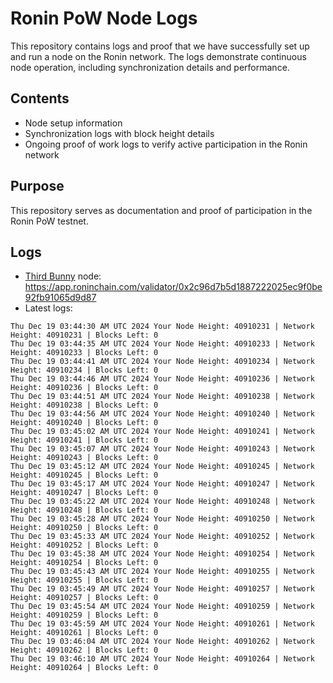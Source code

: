 # Ronin PoW Node Logs

This repository contains logs and proof that we have successfully set up and run a node on the Ronin network. The logs demonstrate continuous node operation, including synchronization details and performance.

## Contents

- Node setup information
- Synchronization logs with block height details
- Ongoing proof of work logs to verify active participation in the Ronin network

## Purpose

This repository serves as documentation and proof of participation in the Ronin PoW testnet.

## Logs

- [Third Bunny](https://thirdbunny.xyz/) node: https://app.roninchain.com/validator/0x2c96d7b5d1887222025ec9f0be92fb91065d9d87
- Latest logs:
```
Thu Dec 19 03:44:30 AM UTC 2024 Your Node Height: 40910231 | Network Height: 40910231 | Blocks Left: 0
Thu Dec 19 03:44:35 AM UTC 2024 Your Node Height: 40910233 | Network Height: 40910233 | Blocks Left: 0
Thu Dec 19 03:44:41 AM UTC 2024 Your Node Height: 40910234 | Network Height: 40910234 | Blocks Left: 0
Thu Dec 19 03:44:46 AM UTC 2024 Your Node Height: 40910236 | Network Height: 40910236 | Blocks Left: 0
Thu Dec 19 03:44:51 AM UTC 2024 Your Node Height: 40910238 | Network Height: 40910238 | Blocks Left: 0
Thu Dec 19 03:44:56 AM UTC 2024 Your Node Height: 40910240 | Network Height: 40910240 | Blocks Left: 0
Thu Dec 19 03:45:02 AM UTC 2024 Your Node Height: 40910241 | Network Height: 40910241 | Blocks Left: 0
Thu Dec 19 03:45:07 AM UTC 2024 Your Node Height: 40910243 | Network Height: 40910243 | Blocks Left: 0
Thu Dec 19 03:45:12 AM UTC 2024 Your Node Height: 40910245 | Network Height: 40910245 | Blocks Left: 0
Thu Dec 19 03:45:17 AM UTC 2024 Your Node Height: 40910247 | Network Height: 40910247 | Blocks Left: 0
Thu Dec 19 03:45:22 AM UTC 2024 Your Node Height: 40910248 | Network Height: 40910248 | Blocks Left: 0
Thu Dec 19 03:45:28 AM UTC 2024 Your Node Height: 40910250 | Network Height: 40910250 | Blocks Left: 0
Thu Dec 19 03:45:33 AM UTC 2024 Your Node Height: 40910252 | Network Height: 40910252 | Blocks Left: 0
Thu Dec 19 03:45:38 AM UTC 2024 Your Node Height: 40910254 | Network Height: 40910254 | Blocks Left: 0
Thu Dec 19 03:45:43 AM UTC 2024 Your Node Height: 40910255 | Network Height: 40910255 | Blocks Left: 0
Thu Dec 19 03:45:49 AM UTC 2024 Your Node Height: 40910257 | Network Height: 40910257 | Blocks Left: 0
Thu Dec 19 03:45:54 AM UTC 2024 Your Node Height: 40910259 | Network Height: 40910259 | Blocks Left: 0
Thu Dec 19 03:45:59 AM UTC 2024 Your Node Height: 40910261 | Network Height: 40910261 | Blocks Left: 0
Thu Dec 19 03:46:04 AM UTC 2024 Your Node Height: 40910262 | Network Height: 40910262 | Blocks Left: 0
Thu Dec 19 03:46:10 AM UTC 2024 Your Node Height: 40910264 | Network Height: 40910264 | Blocks Left: 0
```
